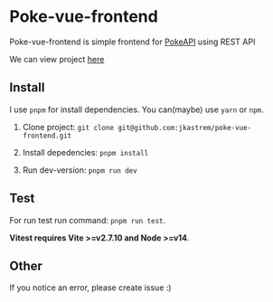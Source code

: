 # Poke-vue-frontend

Poke-vue-frontend is simple frontend for [PokeAPI](https://pokeapi.co/) using REST API

We can view project [here](https://flamboyant-darwin-3ad3fd.netlify.app/)

## Install

I use `pnpm` for install dependencies. You can(maybe) use `yarn` or `npm`.

1. Clone project: `git clone git@github.com:jkastrem/poke-vue-frontend.git`

2. Install depedencies: `pnpm install`

3. Run dev-version: `pnpm run dev`

## Test

For run test run command: `pnpm run test`.

**Vitest requires Vite >=v2.7.10 and Node >=v14**.

## Other

If you notice an error, please create issue :)
